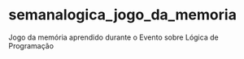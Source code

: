 # semanalogica_jogo_da_memoria
 Jogo da memória aprendido durante o Evento sobre Lógica de Programação
